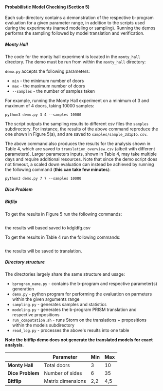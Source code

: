 #### Probabilistic Model Checking (Section 5)


Each sub-directory contains a demonstration of the respective b-program evaluation for a given parameter range, in addition to the scripts used during the experiments (named modeling or sampling).
Running the demos performs the sampling followed by model translation and verification.

##### Monty Hall

The code for the monty hall experiment is located in the `monty_hall` directory. 
The demo must be run from within the `monty_hall` directory:

`demo.py` accepts the following parameters:
* `min` - the minimum number of doors
* `max` - the maximum number of doors
* `--samples` - the number of samples taken

For example, running the Monty Hall experiment on a minimum of 3 and maximum of 4 doors, taking 10000 samples:
```shell
python3 demo.py 3 4 --samples 10000
```

The script outputs the sampling results to different csv files the `samples` subdirectory.
For instance, the results of the above command reproduce the one shown in Figure 5(a), 
and are saved to `samples/sample_3d1p1o.csv`.

The above command also produces the results for the analysis shown in Table 4, 
which are saved to `translation_overview.csv` (albeit with different parameters). 
Larger parameters inputs, shown in Table 4, may take multiple days and require additional resources.
Note that since the demo script does not timeout, a scaled down evaluation can instead be achieved by running the following command (**this can take few minutes**):
```shell
python3 demo.py 7 7 --samples 10000
```

##### Dice Problem



##### Bitflip




To get the results in Figure 5 run the following commands:
```shell
```
the results will based saved to kdgldfg.csv

To get the results in Table 4 run the following commands:
```shell

```
the results will be saved to translation.



##### Directory structure
The directories largely share the same structure and usage:

* `bprogram_name.py` - contains the b-program and respective parameter(s) generation
* `demo.py` - python program for performing the evaluation on parmeters within the given arguments range
* `sampling.py` - generates samples and statistics
* `modeling.py` - generates the b-program PRISM translation and respective propositions
* `run_computation.sh` - runs Storm on the translations + propositions within the models subdirectory
* `read_log.py` - processes the above's results into one table 

**Note the bitflip demo does not generate the translated models for exact analysis.**


|                  | **Parameter**      | **Min** | **Max** |
|------------------|--------------------|---------|---------|
| **Monty Hall**   | Total doors        | 3       | 10      |
| **Dice Problem** | Number of sides    | 6       | 35      |
| **Bitflip**      | Matrix  dimensions | 2,2     | 4,5     |
